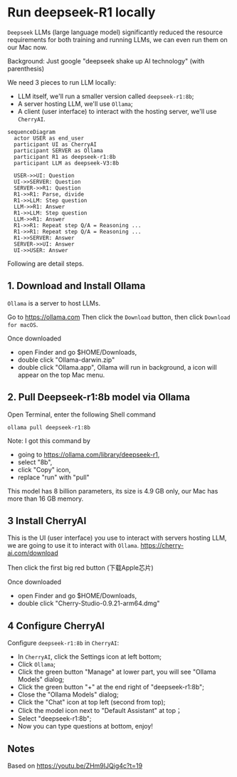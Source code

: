 # Run deepseek-R1 locally

`Deepseek` LLMs (large language model) significantly reduced the resource requirements for both training and running LLMs, we can even run them on our Mac now.

Background: Just google "deepseek shake up AI technology" (with parenthesis)

We need 3 pieces to run LLM locally:
- LLM itself, we'll run a smaller version called `deepseek-r1:8b`;
- A server hosting LLM, we'll use `Ollama`;
- A client (user interface) to interact with the hosting server, we'll use `CherryAI`.

```mermaid
sequenceDiagram
  actor USER as end_user
  participant UI as CherryAI
  participant SERVER as Ollama
  participant R1 as deepseek-r1:8b
  participant LLM as deepseek-V3:8b

  USER->>UI: Question
  UI->>SERVER: Question
  SERVER->>R1: Question
  R1->>R1: Parse, divide
  R1->>LLM: Step question
  LLM->>R1: Answer
  R1->>LLM: Step question
  LLM->>R1: Answer
  R1->>R1: Repeat step Q/A = Reasoning ...
  R1->>R1: Repeat step Q/A = Reasoning ...
  R1->>SERVER: Answer
  SERVER->>UI: Answer
  UI->>USER: Answer
```

Following are detail steps.

## 1. Download and Install Ollama
`Ollama` is a server to host LLMs.

Go to
https://ollama.com
Then click the `Download` button, then click `Download for macOS`.

Once downloaded
- open Finder and go $HOME/Downloads,
- double click "Ollama-darwin.zip"
- double click "Ollama.app", Ollama will run in background, a icon will appear on the top Mac menu.

## 2. Pull Deepseek-r1:8b model via Ollama

Open Terminal, enter the following Shell command

    ollama pull deepseek-r1:8b

Note: I got this command by
- going to https://ollama.com/library/deepseek-r1,
- select "8b",
- click "Copy" icon,
- replace "run" with "pull"

This model has 8 billion parameters, its size is 4.9 GB only, our Mac has more than 16 GB memory.

## 3 Install CherryAI
This is the UI (user interface) you use to interact with servers hosting LLM, we are going to use it to interact with `Ollama`.
https://cherry-ai.com/download

Then click the first big red button (下载Apple芯片)

Once downloaded
- open Finder and go $HOME/Downloads,
- double click "Cherry-Studio-0.9.21-arm64.dmg"

## 4 Configure CherryAI
Configure `deepseek-r1:8b` in `CherryAI`:
- In `CherryAI`, click the Settings icon at left bottom;
- Click `Ollama`;
- Click the green button "Manage" at lower part, you will see "Ollama Models" dialog;
- Click the green button "+" at the end right of "deepseek-r1:8b";
- Close the "Ollama Models" dialog;
- Click the "Chat" icon at top left (second from top);
- Click the model icon next to "Default Assistant" at top；
- Select "deepseek-r1:8b";
- Now you can type questions at bottom, enjoy!

## Notes

Based on https://youtu.be/ZHm9IJQig4c?t=19
